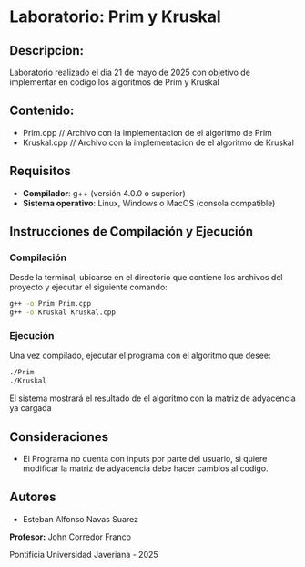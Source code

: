 # Laboratorio: Prim y Kruskal

## Descripcion:

Laboratorio realizado el dia 21 de mayo de 2025 con objetivo de implementar en codigo los algoritmos de Prim y Kruskal
## Contenido:

- Prim.cpp // Archivo con la implementacion de el algoritmo de Prim
- Kruskal.cpp // Archivo con la implementacion de el algoritmo de Kruskal

## Requisitos

- **Compilador**: g++ (versión 4.0.0 o superior)
- **Sistema operativo**: Linux, Windows o MacOS (consola compatible)

## Instrucciones de Compilación y Ejecución

### Compilación

Desde la terminal, ubicarse en el directorio que contiene los archivos del proyecto y ejecutar el siguiente comando:

```bash
g++ -o Prim Prim.cpp
g++ -o Kruskal Kruskal.cpp
```

### Ejecución

Una vez compilado, ejecutar el programa con el algoritmo que desee:

```bash
./Prim
./Kruskal
```

El sistema mostrará el resultado de el algoritmo con la matriz de adyacencia ya cargada

## Consideraciones

- El Programa no cuenta con inputs por parte del usuario, si quiere modificar la matriz de adyacencia debe hacer cambios al codigo.

## Autores

- Esteban Alfonso Navas Suarez

**Profesor:** John Corredor Franco

Pontificia Universidad Javeriana - 2025
